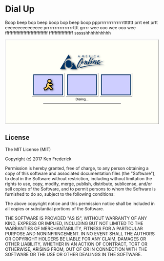 Dial Up
==============

Boop beep bop beep boop bop beep boop ppprrrrrrrrrrrrrrttttttt prrt eet prtt eeeeeeeeeeeeeee prrrrrrrrrrrrrrrrtttt grrrr wee ooo wee ooo wee ffffffffffffffffffffffffffffff fffffffffffffffff ssssshhhhhhhhhh


![dial-up](screenshots/dial-up.png)



License
-------------
The MIT License (MIT)

Copyright (c) 2017 Ken Frederick

Permission is hereby granted, free of charge, to any person obtaining a copy
of this software and associated documentation files (the "Software"), to deal
in the Software without restriction, including without limitation the rights
to use, copy, modify, merge, publish, distribute, sublicense, and/or sell
copies of the Software, and to permit persons to whom the Software is
furnished to do so, subject to the following conditions:

The above copyright notice and this permission notice shall be included in all
copies or substantial portions of the Software.

THE SOFTWARE IS PROVIDED "AS IS", WITHOUT WARRANTY OF ANY KIND, EXPRESS OR
IMPLIED, INCLUDING BUT NOT LIMITED TO THE WARRANTIES OF MERCHANTABILITY,
FITNESS FOR A PARTICULAR PURPOSE AND NONINFRINGEMENT. IN NO EVENT SHALL THE
AUTHORS OR COPYRIGHT HOLDERS BE LIABLE FOR ANY CLAIM, DAMAGES OR OTHER
LIABILITY, WHETHER IN AN ACTION OF CONTRACT, TORT OR OTHERWISE, ARISING FROM,
OUT OF OR IN CONNECTION WITH THE SOFTWARE OR THE USE OR OTHER DEALINGS IN THE
SOFTWARE.
